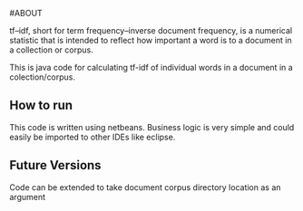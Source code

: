 #ABOUT

tf–idf, short for term frequency–inverse document frequency, is a numerical statistic that is intended to reflect how important a word is to a document in a collection or corpus.

This is java code for calculating tf-idf of individual words in a document in a colection/corpus.

## How to run

This code is written using netbeans. Business logic is very simple and could easily be imported to other IDEs like eclipse.

## Future Versions

Code can be extended to take document corpus directory location as an argument


